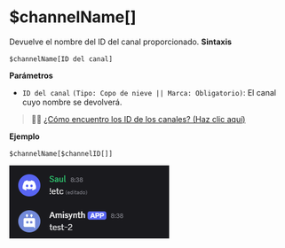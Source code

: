 # $channelName[]

Devuelve el nombre del ID del canal proporcionado.
**Sintaxis**
```
$channelName[ID del canal]
```

**Parámetros**
- `ID del canal` `(Tipo: Copo de nieve || Marca: Obligatorio)`: El canal cuyo nombre se devolverá.

> 🧙‍♂️ [¿Cómo encuentro los ID de los canales? (Haz clic aquí)](https://support.discord.com/hc/en-us/articles/206346498-Where-can-I-find-my-User-Server-Message-ID-)

**Ejemplo**
```
$channelName[$channelID[]]
```

![alt text](image-101.png)